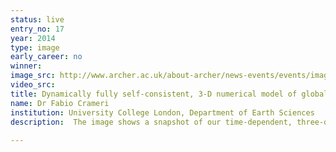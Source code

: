 ```yaml
---
status: live
entry_no: 17
year: 2014
type: image 
early_career: no 
winner: 
image_src: http://www.archer.ac.uk/about-archer/news-events/events/image-comp/gallery-2014/17_Entry_800.jpg
video_src: 
title: Dynamically fully self-consistent, 3-D numerical model of global mantle convection and single-sided subduction on Earth. Visible are cold, stiff surface plates (grey) sinking into the mantle and upwelling plumes of hot material (red) from the core-mantle boundary. 
name: Dr Fabio Crameri
institution: University College London, Department of Earth Sciences
description:  The image shows a snapshot of our time-dependent, three-dimensional and fully spherical model of the Earth's mantle. It reproduces the thermal convection inside our planet's mantle that includes plate tectonics at the surface. It can self-consistently produce the nature-like single-sided sinking of the colliding plates (Crameri et al., 2012, GRL). The model is calculated on ARCHER with the finite-volume, multigrid code StagYY (Tackley 2008, PEPI), features a so-called 'sticky-air' layer to approximate a free surface, and is currently applied to study the interaction between mantle flow and surface topography at colliding plate boundaries (i.e., subduction zones), which are the regions of the largest earthquakes and the most active volcanoes on our planet. These modelling studies thereby allow us to understand the dynamic evolution of the Earth and why it happened so fundamentally different to all other rocky planets of our solar system.
  
---
```

